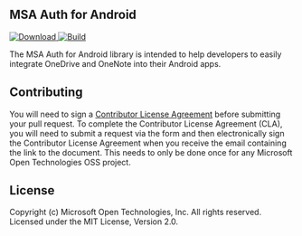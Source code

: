 ## MSA Auth for Android

[ ![Download](https://api.bintray.com/packages/msopentech/Maven/msa-auth-for-android/images/download.svg) ](https://bintray.com/msopentech/Maven/msa-auth-for-android/_latestVersion)
[![Build](https://travis-ci.org/MSOpenTech/msa-auth-for-android.svg?branch=master)](https://travis-ci.org/MSOpenTech/msa-auth-for-android)

The MSA Auth for Android library is intended to help developers to easily integrate OneDrive and OneNote into their Android apps.

## Contributing
You will need to sign a [Contributor License Agreement](https://cla.msopentech.com/) before submitting your pull request. To complete the Contributor License Agreement (CLA), you will need to submit a request via the form and then electronically sign the Contributor License Agreement when you receive the email containing the link to the document. This needs to only be done once for any Microsoft Open Technologies OSS project.

## License
Copyright (c) Microsoft Open Technologies, Inc. All rights reserved. Licensed under the MIT License, Version 2.0.
